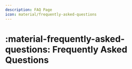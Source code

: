 ```yaml
---
description: FAQ Page
icon: material/frequently-asked-questions
---
```


# :material-frequently-asked-questions: Frequently Asked Questions